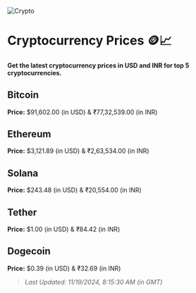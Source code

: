 
![Crypto](https://www.techguide.com.au/wp-content/uploads/2020/11/crypto3.jpeg)

# Cryptocurrency Prices 🪙📈

#### Get the latest cryptocurrency prices in USD and INR for top 5 cryptocurrencies.

## Bitcoin

**Price:** $91,602.00 (in USD) & ₹77,32,539.00 (in INR)

## Ethereum

**Price:** $3,121.89 (in USD) & ₹2,63,534.00 (in INR)

## Solana

**Price:** $243.48 (in USD) & ₹20,554.00 (in INR)

## Tether

**Price:** $1.00 (in USD) & ₹84.42 (in INR)

## Dogecoin

**Price:** $0.39 (in USD) & ₹32.69 (in INR)

> _Last Updated: 11/19/2024, 8:15:30 AM (in GMT)_
